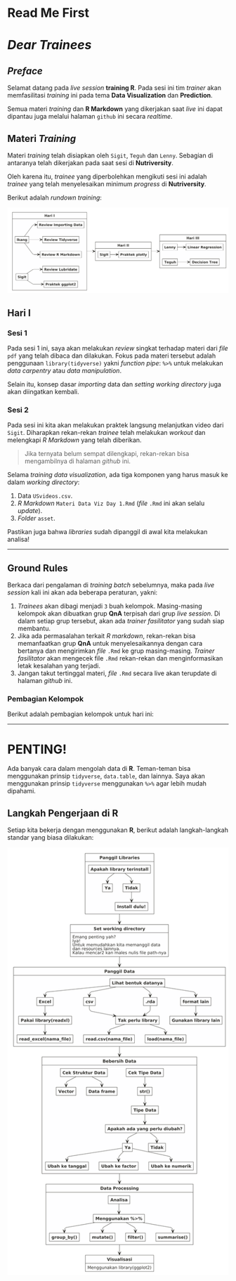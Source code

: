 Read Me First
================

# *Dear Trainees*

## *Preface*

Selamat datang pada *live session* **training R**. Pada sesi ini tim
*trainer* akan memfasilitasi *training* ini pada tema **Data
Visualization** dan **Prediction**.

Semua materi *training* dan **R Markdown** yang dikerjakan saat *live*
ini dapat dipantau juga melalui halaman `github` ini secara *realtime*.

## Materi *Training*

Materi *training* telah disiapkan oleh `Sigit`, `Teguh` dan `Lenny`.
Sebagian di antaranya telah dikerjakan pada saat sesi di
**Nutriversity**.

Oleh karena itu, *trainee* yang diperbolehkan mengikuti sesi ini adalah
*trainee* yang telah menyelesaikan minimum *progress* di
**Nutriversity**.

Berikut adalah *rundown training*:

<img src="readme_files/figure-gfm/unnamed-chunk-1-1.png" width="672" />

## Hari I

### Sesi 1

Pada sesi 1 ini, saya akan melakukan *review* singkat terhadap materi
dari *file* `pdf` yang telah dibaca dan dilakukan. Fokus pada materi
tersebut adalah penggunaan `library(tidyverse)` yakni *function pipe*:
`%>%` untuk melakukan *data carpentry* atau *data manipulation*.

Selain itu, konsep dasar *importing* data dan *setting working
directory* juga akan diingatkan kembali.

### Sesi 2

Pada sesi ini kita akan melakukan praktek langsung melanjutkan video
dari `Sigit`. Diharapkan rekan-rekan *trainee* telah melakukan *workout*
dan melengkapi *R Markdown* yang telah diberikan.

> Jika ternyata belum sempat dilengkapi, rekan-rekan bisa mengambilnya
> di halaman *github* ini.

Selama *training* *data visualization*, ada tiga komponen yang harus
masuk ke dalam *working directory*:

1.  Data `USvideos.csv`.
2.  *R Markdown* `Materi Data Viz Day 1.Rmd` (*file* `.Rmd` ini akan
    selalu *update*).
3.  *Folder* `asset`.

Pastikan juga bahwa *libraries* sudah dipanggil di awal kita melakukan
analisa\!

-----

## **Ground Rules**

Berkaca dari pengalaman di *training batch* sebelumnya, maka pada *live
session* kali ini akan ada beberapa peraturan, yakni:

1.  *Trainees* akan dibagi menjadi `3` buah kelompok. Masing-masing
    kelompok akan dibuatkan grup **QnA** terpisah dari grup *live
    session*. Di dalam setiap grup tersebut, akan ada *trainer
    fasilitator* yang sudah siap membantu.
2.  Jika ada permasalahan terkait *R markdown*, rekan-rekan bisa
    memanfaatkan grup **QnA** untuk menyelesaikannya dengan cara
    bertanya dan mengirimkan *file* `.Rmd` ke grup masing-masing.
    *Trainer fasilitator* akan mengecek file `.Rmd` rekan-rekan dan
    menginformasikan letak kesalahan yang terjadi.
3.  Jangan takut tertinggal materi, *file* `.Rmd` secara live akan
    terupdate di halaman *github* ini.

### Pembagian Kelompok

Berikut adalah pembagian kelompok untuk hari ini:

-----

# PENTING\!

Ada banyak cara dalam mengolah data di **R**. Teman-teman bisa
menggunakan prinsip `tidyverse`, `data.table`, dan lainnya. Saya akan
menggunakan prinsip `tidyverse` menggunakan `%>%` agar lebih mudah
dipahami.

## Langkah Pengerjaan di R

Setiap kita bekerja dengan menggunakan **R**, berikut adalah
langkah-langkah standar yang biasa dilakukan:

![](readme_files/figure-gfm/unnamed-chunk-3-1.png)<!-- -->
